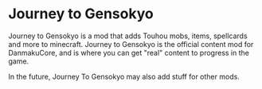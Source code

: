# Journey to Gensokyo

Journey to Gensokyo is a mod that adds Touhou mobs, items, spellcards and more to minecraft. Journey to Gensokyo is the official content mod for DanmakuCore, and is where you can get "real" content to progress in the game.

In the future, Journey To Gensokyo may also add stuff for other mods.